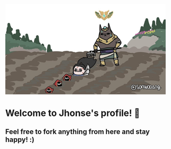 ![image](https://github.com/Jhonse02/Jhonse02/blob/master/images/farm.jpg)
# Welcome to Jhonse's profile! 👋
## Feel free to fork anything from here and stay happy! :)
